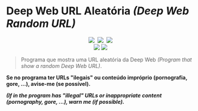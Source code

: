 # Deep Web URL Aleatória *(Deep Web Random URL)*

<p align="center">
  <img src="https://flat.badgen.net/badge/feito%20com/python/green">&nbsp;
  <img src="https://flat.badgen.net/badge/licença/MIT/green">&nbsp;
  <img src="https://flat.badgen.net/github/last-commit/jjoaovitor7/deep-web-url-aleatoria">
  <br />
  <img src="https://badgen.net/github/stars/jjoaovitor7/deep-web-url-aleatoria">
  <img src="https://badgen.net/github/forks/jjoaovitor7/deep-web-url-aleatoria">
</p>

> Programa que mostra uma URL aleatória da Deep Web *(Program that show a random Deep Web URL)*.

**Se no programa ter URLs "ilegais" ou conteúdo impróprio (pornografia, gore, ...), avise-me (se possível).**

***(If in the program has "illegal" URLs or inappropriate content (pornography, gore, ...), warn me (if possible).***
